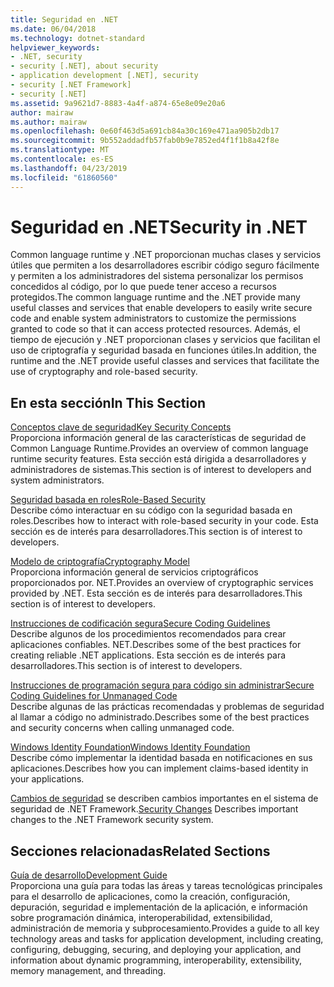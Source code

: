 ```yaml
---
title: Seguridad en .NET
ms.date: 06/04/2018
ms.technology: dotnet-standard
helpviewer_keywords:
- .NET, security
- security [.NET], about security
- application development [.NET], security
- security [.NET Framework]
- security [.NET]
ms.assetid: 9a9621d7-8883-4a4f-a874-65e8e09e20a6
author: mairaw
ms.author: mairaw
ms.openlocfilehash: 0e60f463d5a691cb84a30c169e471aa905b2db17
ms.sourcegitcommit: 9b552addadfb57fab0b9e7852ed4f1f1b8a42f8e
ms.translationtype: MT
ms.contentlocale: es-ES
ms.lasthandoff: 04/23/2019
ms.locfileid: "61860560"
---
```

# <a name="security-in-net"></a><span data-ttu-id="92d06-102">Seguridad en .NET</span><span class="sxs-lookup"><span data-stu-id="92d06-102">Security in .NET</span></span>
<span data-ttu-id="92d06-103">Common language runtime y .NET proporcionan muchas clases y servicios útiles que permiten a los desarrolladores escribir código seguro fácilmente y permiten a los administradores del sistema personalizar los permisos concedidos al código, por lo que puede tener acceso a recursos protegidos.</span><span class="sxs-lookup"><span data-stu-id="92d06-103">The common language runtime and the .NET provide many useful classes and services that enable developers to easily write secure code and enable system administrators to customize the permissions granted to code so that it can access protected resources.</span></span> <span data-ttu-id="92d06-104">Además, el tiempo de ejecución y .NET proporcionan clases y servicios que facilitan el uso de criptografía y seguridad basada en funciones útiles.</span><span class="sxs-lookup"><span data-stu-id="92d06-104">In addition, the runtime and the .NET provide useful classes and services that facilitate the use of cryptography and role-based security.</span></span>  
  
## <a name="in-this-section"></a><span data-ttu-id="92d06-105">En esta sección</span><span class="sxs-lookup"><span data-stu-id="92d06-105">In This Section</span></span>  

 [<span data-ttu-id="92d06-106">Conceptos clave de seguridad</span><span class="sxs-lookup"><span data-stu-id="92d06-106">Key Security Concepts</span></span>](../../../docs/standard/security/key-security-concepts.md)  
 <span data-ttu-id="92d06-107">Proporciona información general de las características de seguridad de Common Language Runtime.</span><span class="sxs-lookup"><span data-stu-id="92d06-107">Provides an overview of common language runtime security features.</span></span> <span data-ttu-id="92d06-108">Esta sección está dirigida a desarrolladores y administradores de sistemas.</span><span class="sxs-lookup"><span data-stu-id="92d06-108">This section is of interest to developers and system administrators.</span></span>  
  
 [<span data-ttu-id="92d06-109">Seguridad basada en roles</span><span class="sxs-lookup"><span data-stu-id="92d06-109">Role-Based Security</span></span>](../../../docs/standard/security/role-based-security.md)  
 <span data-ttu-id="92d06-110">Describe cómo interactuar en su código con la seguridad basada en roles.</span><span class="sxs-lookup"><span data-stu-id="92d06-110">Describes how to interact with role-based security in your code.</span></span> <span data-ttu-id="92d06-111">Esta sección es de interés para desarrolladores.</span><span class="sxs-lookup"><span data-stu-id="92d06-111">This section is of interest to developers.</span></span>  
  
 [<span data-ttu-id="92d06-112">Modelo de criptografía</span><span class="sxs-lookup"><span data-stu-id="92d06-112">Cryptography Model</span></span>](../../../docs/standard/security/cryptography-model.md)  
 <span data-ttu-id="92d06-113">Proporciona información general de servicios criptográficos proporcionados por. NET.</span><span class="sxs-lookup"><span data-stu-id="92d06-113">Provides an overview of cryptographic services provided by .NET.</span></span> <span data-ttu-id="92d06-114">Esta sección es de interés para desarrolladores.</span><span class="sxs-lookup"><span data-stu-id="92d06-114">This section is of interest to developers.</span></span>  
  
 [<span data-ttu-id="92d06-115">Instrucciones de codificación segura</span><span class="sxs-lookup"><span data-stu-id="92d06-115">Secure Coding Guidelines</span></span>](../../../docs/standard/security/secure-coding-guidelines.md)  
 <span data-ttu-id="92d06-116">Describe algunos de los procedimientos recomendados para crear aplicaciones confiables. NET.</span><span class="sxs-lookup"><span data-stu-id="92d06-116">Describes some of the best practices for creating reliable .NET applications.</span></span> <span data-ttu-id="92d06-117">Esta sección es de interés para desarrolladores.</span><span class="sxs-lookup"><span data-stu-id="92d06-117">This section is of interest to developers.</span></span>  
  
 [<span data-ttu-id="92d06-118">Instrucciones de programación segura para código sin administrar</span><span class="sxs-lookup"><span data-stu-id="92d06-118">Secure Coding Guidelines for Unmanaged Code</span></span>](../../../docs/framework/security/secure-coding-guidelines-for-unmanaged-code.md)  
 <span data-ttu-id="92d06-119">Describe algunas de las prácticas recomendadas y problemas de seguridad al llamar a código no administrado.</span><span class="sxs-lookup"><span data-stu-id="92d06-119">Describes some of the best practices and security concerns when calling unmanaged code.</span></span>  
  
 [<span data-ttu-id="92d06-120">Windows Identity Foundation</span><span class="sxs-lookup"><span data-stu-id="92d06-120">Windows Identity Foundation</span></span>](../../../docs/framework/security/index.md)  
 <span data-ttu-id="92d06-121">Describe cómo implementar la identidad basada en notificaciones en sus aplicaciones.</span><span class="sxs-lookup"><span data-stu-id="92d06-121">Describes how you can implement claims-based identity in your applications.</span></span>  

<span data-ttu-id="92d06-122">[Cambios de seguridad](../../../docs/framework/security/security-changes.md) se describen cambios importantes en el sistema de seguridad de .NET Framework.</span><span class="sxs-lookup"><span data-stu-id="92d06-122">[Security Changes](../../../docs/framework/security/security-changes.md) Describes important changes to the .NET Framework security system.</span></span>

## <a name="related-sections"></a><span data-ttu-id="92d06-123">Secciones relacionadas</span><span class="sxs-lookup"><span data-stu-id="92d06-123">Related Sections</span></span>  
 [<span data-ttu-id="92d06-124">Guía de desarrollo</span><span class="sxs-lookup"><span data-stu-id="92d06-124">Development Guide</span></span>](../../../docs/framework/development-guide.md)  
 <span data-ttu-id="92d06-125">Proporciona una guía para todas las áreas y tareas tecnológicas principales para el desarrollo de aplicaciones, como la creación, configuración, depuración, seguridad e implementación de la aplicación, e información sobre programación dinámica, interoperabilidad, extensibilidad, administración de memoria y subprocesamiento.</span><span class="sxs-lookup"><span data-stu-id="92d06-125">Provides a guide to all key technology areas and tasks for application development, including creating, configuring, debugging, securing, and deploying your application, and information about dynamic programming, interoperability, extensibility, memory management, and threading.</span></span>

